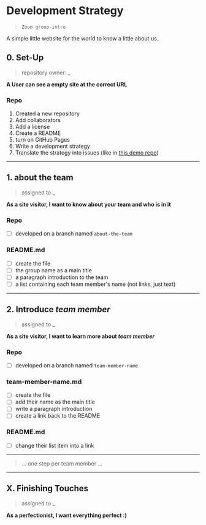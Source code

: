 # Development Strategy

> `Zoom group-intro`

A simple little website for the world to know a little about us.

## 0. Set-Up

> repository owner: _

__A User can see a empty site at the correct URL__

### Repo

1. Created a new repository
1. Add collaborators
1. Add a license
1. Create a README
1. turn on GitHub Pages
1. Write a development strategy
1. Translate the strategy into issues (like in [this demo repo](https://github.com/hackyourfuturebelgium/from-strategy-to-issues))

---

## 1. about the team

> assigned to _

__As a site visitor, I want to know about your team and who is in it__

### Repo

- [ ] developed on a branch named `about-the-team`

### README.md

- [ ] create the file
- [ ] the group name as a main title
- [ ] a paragraph introduction to the team
- [ ] a list containing each team member's name (not links, just text)

---

## 2. Introduce _team member_

> assigned to _

__As a site visitor, I want to learn more about *team member*__

### Repo

- [ ] developed on a branch named `team-member-name`

### team-member-name.md

- [ ] create the file
- [ ] add their name as the main title
- [ ] write a paragraph introduction
- [ ] create a link back to the README

### README.md

- [ ] change their list item into a link

---

> ... one step per team member ...

---

## X. Finishing Touches

> assigned to _

__As a perfectionist, I want everything perfect :)__